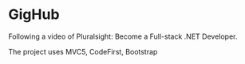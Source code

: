 # GigHub

Following a video of Pluralsight: Become a Full-stack .NET Developer.

The project uses MVC5, CodeFirst, Bootstrap
